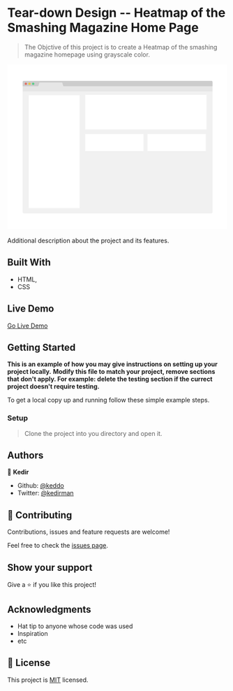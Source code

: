 # Tear-down Design -- Heatmap of the Smashing Magazine Home Page 

> The Objctive of this project is to create a Heatmap of the smashing magazine homepage using grayscale color.

![screenshot](./app_screenshot.png)

Additional description about the project and its features.

## Built With

- HTML,
- CSS

## Live Demo

[Go Live Demo](https://rawcdn.githack.com/keddo/apple_page/a28c906ecf97455eae8f359a5139c11f86bbfc6c/index.html)


## Getting Started

**This is an example of how you may give instructions on setting up your project locally.**
**Modify this file to match your project, remove sections that don't apply. For example: delete the testing section if the currect project doesn't require testing.**


To get a local copy up and running follow these simple example steps.

### Setup
> Clone the project into you directory and open it.


## Authors

👤 **Kedir**

- Github: [@keddo](https://github.com/keddo)
- Twitter: [@kedirman](https://twitter.com/kedirman)
## 🤝 Contributing

Contributions, issues and feature requests are welcome!

Feel free to check the [issues page](issues/).

## Show your support

Give a ⭐️ if you like this project!

## Acknowledgments

- Hat tip to anyone whose code was used
- Inspiration
- etc

## 📝 License

This project is [MIT](lic.url) licensed.
